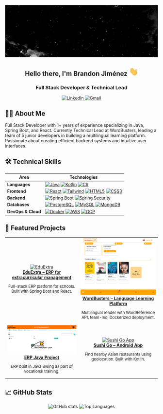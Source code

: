 <div align="center">
  <img src="https://github.com/BrandonJimenez23/BrandonJimenez23/blob/main/images/bannerGif.gif" width="1080"/>
</div>

<div align="center">
  <h2> Hello there, I'm Brandon Jiménez <img src="https://github.com/ABSphreak/ABSphreak/blob/master/gifs/Hi.gif" width="30px"></h2>
  <h3>Full Stack Developer & Technical Lead</h3>
</div>

<div align="center">
  <a href="https://www.linkedin.com/in/brandon-jim%C3%A9nez-villarroel-48029722b/">
    <img src="https://img.shields.io/badge/LinkedIn-blue?style=for-the-badge&logo=linkedin&logoColor=white" alt="LinkedIn"/>
  </a>
  <a href="mailto:brandon23jimenez3@gmail.com">
    <img src="https://img.shields.io/badge/Gmail-D14836?style=for-the-badge&logo=gmail&logoColor=white" alt="Gmail"/>
  </a>
</div>

## 👨‍💻 About Me
Full Stack Developer with 1+ years of experience specializing in Java, Spring Boot, and React. Currently Technical Lead at WordBusters, leading a team of 5 junior developers in building a multilingual learning platform. Passionate about creating efficient backend systems and intuitive user interfaces.

## 🛠 Technical Skills

| Area               | Technologies |
|--------------------|--------------|
| **Languages**      | [![Java](https://img.shields.io/badge/Java-ED8B00?style=for-the-badge&logo=openjdk&logoColor=white)](https://www.java.com) [![Kotlin](https://img.shields.io/badge/Kotlin-B3125EA?style=for-the-badge&logo=kotlin&logoColor=white)](https://kotlinlang.org) [![C#](https://img.shields.io/badge/C%23-239120?style=for-the-badge&logo=c-sharp&logoColor=white)](https://learn.microsoft.com/en-us/dotnet/csharp/) |
| **Frontend**       | [![React](https://img.shields.io/badge/React-20232A?style=for-the-badge&logo=react&logoColor=61DAFB)](https://reactjs.org) [![Tailwind](https://img.shields.io/badge/Tailwind_CSS-38B2AC?style=for-the-badge&logo=tailwind-css&logoColor=white)](https://tailwindcss.com) [![HTML5](https://img.shields.io/badge/HTML5-E34F26?style=for-the-badge&logo=html5&logoColor=white)](https://developer.mozilla.org/en-US/docs/Web/HTML) [![CSS3](https://img.shields.io/badge/CSS3-1572B6?style=for-the-badge&logo=css3&logoColor=white)](https://developer.mozilla.org/en-US/docs/Web/CSS) |
| **Backend**        | [![Spring Boot](https://img.shields.io/badge/Spring-6DB33F?style=for-the-badge&logo=spring&logoColor=white)](https://spring.io) [![Spring Security](https://img.shields.io/badge/Spring_Security-6DB33F?style=for-the-badge&logo=Spring-Security&logoColor=white)](https://spring.io/projects/spring-security) |
| **Databases**      | [![PostgreSQL](https://img.shields.io/badge/PostgreSQL-316192?style=for-the-badge&logo=postgresql&logoColor=white)](https://www.postgresql.org) [![MySQL](https://img.shields.io/badge/MySQL-00000F?style=for-the-badge&logo=mysql&logoColor=white)](https://www.mysql.com) [![MongoDB](https://img.shields.io/badge/MongoDB-4EA94B?style=for-the-badge&logo=mongodb&logoColor=white)](https://www.mongodb.com) |
| **DevOps & Cloud** | [![Docker](https://img.shields.io/badge/Docker-2CA5E0?style=for-the-badge&logo=docker&logoColor=white)](https://www.docker.com) [![AWS](https://img.shields.io/badge/Amazon_AWS-FF9900?style=for-the-badge&logo=amazonaws&logoColor=white)](https://aws.amazon.com) [![GCP](https://img.shields.io/badge/Google_Cloud-4285F4?style=for-the-badge&logo=google-cloud&logoColor=white)](https://cloud.google.com) |

## 🚀 Featured Projects

<div align="center"> <table> <tr> <td align="center"> <a href="https://github.com/BrandonJimenez23/EduExtra"> <img src="./images/eduextra.png" width="280px" alt="EduExtra"/><br/> <strong>EduExtra – ERP for extracurricular management</strong> </a> <p style="font-size: 13px;">Full-stack ERP platform for schools. Built with Spring Boot and React.</p> </td> <td align="center"> <a href="https://github.com/BrandonJimenez23/WordBusters"> <img src="./images/wordbusters1.png" width="280px" alt="WordBusters"/><br/> <strong>WordBusters – Language Learning Platform</strong> </a> <p style="font-size: 13px;">Multilingual reader with WordReference API, team-led, Dockerized deployment.</p> </td> </tr> <tr> <td align="center"> <a href="https://github.com/BrandonJimenez23/ERP-Java-Project"> <img src="./images/previewErp.png" width="280px" alt="ERP Java Project"/><br/> <strong>ERP Java Project</strong> </a> <p style="font-size: 13px;">ERP built in Java Swing as part of vocational training.</p> </td> <td align="center"> <a href="https://github.com/PolNie/Sushi-Go-App"> <img src="./images/sushi-go.png" width="280px" alt="Sushi Go App"/><br/> <strong>Sushi Go – Android App</strong> </a> <p style="font-size: 13px;">Find nearby Asian restaurants using geolocation. Built with Kotlin.</p> </td> </tr> </table> </div> 


## 📈 GitHub Stats
<div align="center">
  <img src="https://github-readme-stats.vercel.app/api?username=BrandonJimenez23&show_icons=true&theme=radical" alt="GitHub stats"/>
  <img src="https://github-readme-stats.vercel.app/api/top-langs/?username=BrandonJimenez23&layout=compact&theme=radical" alt="Top Languages"/>
</div>
